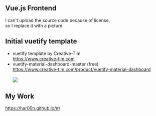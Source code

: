 ## Vue.js Frontend
 I can't upload the source code because of license, </br>
 so I replace it with a picture.


## Initial vuetify template
- vuetify template by Creative-Tim
<br>https://www.creative-tim.com</br>
- vuetify-material-dashboard-master (free)
<br>https://www.creative-tim.com/product/vuetify-material-dashboard</br>
<br><a href="https://demos.creative-tim.com/vuetify-material-dashboard/?_ga=2.159993716.852629768.1651301784-1783101921.1651301784#/" target="_blank"><img src="https://img.shields.io/badge/%20Click Me!-808080?style=for-the-badge&logo=matlab&logoColor=white"/></a>


## My Work 
https://har00n.github.io/#/

